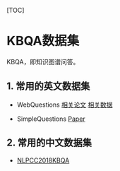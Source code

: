 [TOC]

# KBQA数据集

KBQA，即知识图谱问答。

## 1. 常用的英文数据集

- WebQuestions
  [相关论文](https://cs.stanford.edu/~pliang/papers/freebase-emnlp2013.pdf)
  [相关数据](https://nlp.stanford.edu/software/sempre/)
  
- SimpleQuestions
  [Paper](https://arxiv.org/pdf/1506.02075v1.pdf)

## 2. 常用的中文数据集

- [NLPCC2018KBQA](http://tcci.ccf.org.cn/conference/2018/taskdata.php)
